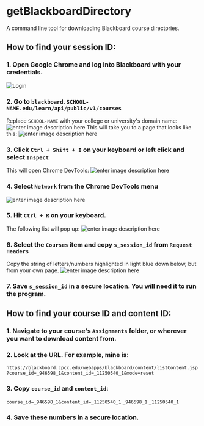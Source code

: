 # getBlackboardDirectory
A command line tool for downloading Blackboard course directories.

## How to find your session ID:

### 1. Open Google Chrome and log into Blackboard with your credentials.

![Login](https://media.discordapp.net/attachments/681862516279738391/716121719265296404/unknown.png?width=1000&height=500)

### 2. Go to ``blackboard.SCHOOL-NAME.edu/learn/api/public/v1/courses``

Replace ``SCHOOL-NAME`` with your college or university's domain name:
![enter image description here](https://media.discordapp.net/attachments/681862516279738391/716123511491395615/unknown.pngwidth=700&height=600)
This will take you to a page that looks like this:
![enter image description here](https://media.discordapp.net/attachments/681862516279738391/716125495472816209/unknown.png?width=1276&height=1003)

### 3. Click ``Ctrl + Shift + I`` on your keyboard or left click and select ``Inspect``
This will open Chrome DevTools:
![enter image description here](https://media.discordapp.net/attachments/681862516279738391/716126196181499966/unknown.png?width=1414&height=1002)

### 4. Select ``Network`` from the Chrome DevTools menu
![enter image description here](https://media.discordapp.net/attachments/681862516279738391/716126841169248276/unknown.png)

### 5. Hit ``Ctrl + R`` on your keyboard.

The following list will pop up:
![enter image description here](https://media.discordapp.net/attachments/681862516279738391/716127791829221386/unknown.png?width=1352&height=1002)
### 6. Select the ``Courses`` item and copy ``s_session_id`` from ``Request Headers``
Copy the string of letters/numbers highlighted in light blue down below, but from your own page.
![enter image description here](https://media.discordapp.net/attachments/681862516279738391/716128630391963648/unknown.png)

### 7. Save ``s_session_id`` in a secure location. You will need it to run the program.

## How to find your course ID and content ID:

### 1. Navigate to your course's ``Assignments`` folder, or wherever you want to download content from. 

### 2. Look at the URL. For example, mine is:
``https://blackboard.cpcc.edu/webapps/blackboard/content/listContent.jsp?course_id=_946598_1&content_id=_11250540_1&mode=reset``

### 3. Copy ``course_id`` and ``content_id``:
``course_id=_946598_1&content_id=_11250540_1``
``_946598_1`` ``_11250540_1``

### 4. Save these numbers in a secure location.





